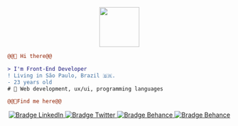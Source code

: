 <p align="center">
  <img src="https://camo.githubusercontent.com/b0fa06ee100360ae8811a115c133de7848891e3b/68747470733a2f2f6769746875622e6769746875626173736574732e636f6d2f696d616765732f6d6f6e612d776869737065722e676966" width="90px">
</p>
  
```diff
@@👋 Hi there@@

> I'm Front-End Developer
! Living in São Paulo, Brazil 🇧🇷.
- 23 years old
# 📖 Web development, ux/ui, programming languages
```

```diff
@@👋Find me here@@
```

<p align="center">
    <a href="https://www.linkedin.com/in/marianamorais000/" target="_blank">
      <img src="https://img.shields.io/badge/--D76967?logo=linkedin&style=flat-rounded&for-the-badge&logoColor=202020" alt="Bradge LinkedIn" />
    </a>
   <a href="https://twitter.com/distromari" target="_blank">
      <img src="https://img.shields.io/badge/--D76967?logo=twitter&style=flat-rounded&for-the-badge&logoColor=202020" alt="Bradge Twitter" />
   </a>
   <a href="https://www.behance.net/marianamorais0" target="_blank">
      <img src="https://img.shields.io/badge/--D76967?logo=behance&style=flat-rounded&for-the-badge&logoColor=202020" alt="Bradge Behance" />
   </a>
   <a href="https://codepen.io/marimorais" target="_blank">
      <img src="https://img.shields.io/badge/--D76967?logo=codepen&style=flat-rounded&for-the-badge&logoColor=202020" alt="Bradge Behance" />
   </a>
</p>
